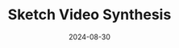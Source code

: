 ---
title: "Sketch Video Synthesis"
collection: publications
category: manuscripts
permalink: /publication/2024-08-30-Sketch_Video_Synthesis
# excerpt: "<em>Brief1: This paper introduces a framework for sketchizing videos using Bézier curves, CLIP features, and a 2D atlas network, enabling sketch-based video editing.</em><img src='/images/sks_teaser.gif'>"
excerpt: "<em>Brief1: This paper introduces a framework for sketchizing videos using Bézier curves, CLIP features, and a 2D atlas network, enabling sketch-based video editing.</em>"
date: 2024-08-30
venue: 'Computer Graphics Forum'
authors: 'Yudian Zheng, Xiaodong Cun<sup>*</sup>, Menghan Xia, Chi-Man Pun'
link: 'https://sketchvideo.github.io'
teaser: '/images/sks_teaser.gif'
paperurl: 'https://onlinelibrary.wiley.com/doi/full/10.1111/cgf.15044'
projecturl: 'https://sketchvideo.github.io'
githuburl: 'https://github.com/yudianzheng/SketchVideo'
---